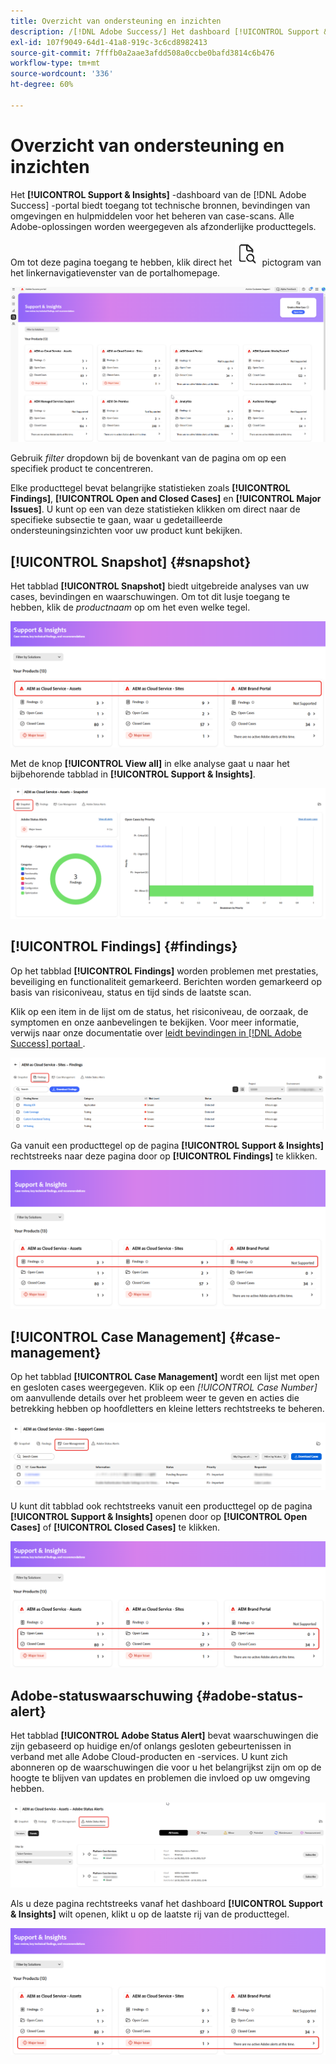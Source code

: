```yaml
---
title: Overzicht van ondersteuning en inzichten
description: /[!DNL Adobe Success/] Het dashboard [!UICONTROL Support & Insights] van de portal biedt toegang tot technische bronnen, bevindingen van een milieuscan en hulpprogramma's voor het beheren van case-scans.
exl-id: 107f9049-64d1-41a8-919c-3c6cd8982413
source-git-commit: 7fffb0a2aae3afdd508a0ccbe0bafd3814c6b476
workflow-type: tm+mt
source-wordcount: '336'
ht-degree: 60%

---
```


# Overzicht van ondersteuning en inzichten

Het **[!UICONTROL Support & Insights]** -dashboard van de [!DNL Adobe Success] -portal biedt toegang tot technische bronnen, bevindingen van omgevingen en hulpmiddelen voor het beheren van case-scans. Alle Adobe-oplossingen worden weergegeven als afzonderlijke producttegels.

Om tot deze pagina toegang te hebben, klik direct het ![ steun-en-inzichten-pictogram ](/help/adobe-success-portal/assets/support-and-insight-icon.png) pictogram van het linkernavigatievenster van de portalhomepage.

![ steun-en-inzichten-landing-page ](/help/adobe-success-portal/assets/support-and-insights-landing-page.png)

Gebruik *filter* dropdown bij de bovenkant van de pagina om op een specifiek product te concentreren.

Elke producttegel bevat belangrijke statistieken zoals **[!UICONTROL Findings]**, **[!UICONTROL Open and Closed Cases]** en **[!UICONTROL Major Issues]**. U kunt op een van deze statistieken klikken om direct naar de specifieke subsectie te gaan, waar u gedetailleerde ondersteuningsinzichten voor uw product kunt bekijken.

## [!UICONTROL Snapshot] {#snapshot}

Het tabblad **[!UICONTROL Snapshot]** biedt uitgebreide analyses van uw cases, bevindingen en waarschuwingen. Om tot dit lusje toegang te hebben, klik de *productnaam* op om het even welke tegel.

![ momentopname-van-steun-en-inzichten-kaart ](/help/adobe-success-portal/assets/snapshot-from-support-insights-card.png)

Met de knop **[!UICONTROL View all]** in elke analyse gaat u naar het bijbehorende tabblad in **[!UICONTROL Support & Insights]**.

![ momentopname-lusje ](/help/adobe-success-portal/assets/snapshot-tab-support-and-insights.png)

## [!UICONTROL Findings] {#findings}

Op het tabblad **[!UICONTROL Findings]** worden problemen met prestaties, beveiliging en functionaliteit gemarkeerd. Berichten worden gemarkeerd op basis van risiconiveau, status en tijd sinds de laatste scan.

Klik op een item in de lijst om de status, het risiconiveau, de oorzaak, de symptomen en onze aanbevelingen te bekijken. Voor meer informatie, verwijs naar onze documentatie over [ leidt bevindingen in  [!DNL Adobe Success]  portaal ](/help/adobe-success-portal/technical-persona/support-and-insights/manage-findings-adobe-success-portal.md).

![ bevindingen-lusje ](/help/adobe-success-portal/assets/findings-tab-support-and-insights.png)

Ga vanuit een producttegel op de pagina **[!UICONTROL Support & Insights]** rechtstreeks naar deze pagina door op **[!UICONTROL Findings]** te klikken.

![ bevindingen-van-steun-en-inzichten-kaart ](/help/adobe-success-portal/assets/findings-from-support-and-insights-card.png)

## [!UICONTROL Case Management] {#case-management}

Op het tabblad **[!UICONTROL Case Management]** wordt een lijst met open en gesloten cases weergegeven. Klik op een *[!UICONTROL Case Number]* om aanvullende details over het probleem weer te geven en acties die betrekking hebben op hoofdletters en kleine letters rechtstreeks te beheren.

![ geval-beheer-lusje ](/help/adobe-success-portal/assets/case-management-tab-support-and-insights.png)

U kunt dit tabblad ook rechtstreeks vanuit een producttegel op de pagina **[!UICONTROL Support & Insights]** openen door op **[!UICONTROL Open Cases]** of **[!UICONTROL Closed Cases]** te klikken.

![ geval-beheer-van-steun-en-inzichten-kaart ](/help/adobe-success-portal/assets/case-management-from-support-insights-card.png)

## Adobe-statuswaarschuwing {#adobe-status-alert}

Het tabblad **[!UICONTROL Adobe Status Alert]** bevat waarschuwingen die zijn gebaseerd op huidige en/of onlangs gesloten gebeurtenissen in verband met alle Adobe Cloud-producten en -services. U kunt zich abonneren op de waarschuwingen die voor u het belangrijkst zijn om op de hoogte te blijven van updates en problemen die invloed op uw omgeving hebben.

![ adobe-status-waakzaam-lusje ](/help/adobe-success-portal/assets/status-alert-tab-support-and-insights.png)

Als u deze pagina rechtstreeks vanaf het dashboard **[!UICONTROL Support & Insights]** wilt openen, klikt u op de laatste rij van de producttegel.

![ adobe-status-waakzaam-steun-en-inzichten-kaart ](/help/adobe-success-portal/assets/status-alerts-from-support-insights-card.png)
